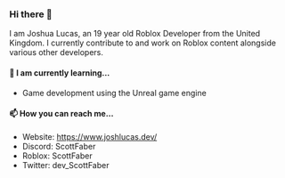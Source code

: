 ### Hi there 👋
I am Joshua Lucas, an 19 year old Roblox Developer from the United Kingdom.
I currently contribute to and work on Roblox content alongside various other developers.
<!--
#### 📈 Some stats...
![Joshs GitHub stats](https://github-readme-stats.vercel.app/api?username=stealthwave5&count_private=true&theme=radical)

[![Top Langs](https://github-readme-stats.vercel.app/api/top-langs/?username=anuraghazra&layout=compact&theme=radical)](https://github.com/anuraghazra/github-readme-stats)
-->

#### 🌱 I am currently learning...
- Game development using the Unreal game engine

#### 📫 How you can reach me...
- Website: https://www.joshlucas.dev/
- Discord: ScottFaber
- Roblox: ScottFaber
- Twitter: dev_ScottFaber

<!--
**stealthwave5/stealthwave5** is a ✨ _special_ ✨ repository because its `README.md` (this file) appears on your GitHub profile.

Here are some ideas to get you started:

- 🔭 I’m currently working on ...
- 🌱 I’m currently learning ...
- 👯 I’m looking to collaborate on ...
- 🤔 I’m looking for help with ...
- 💬 Ask me about ...
- 📫 How to reach me: ...
- 😄 Pronouns: ...
- ⚡ Fun fact: ...
-->
